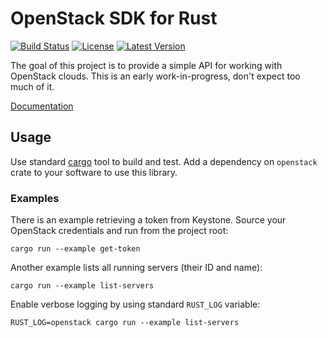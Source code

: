 OpenStack SDK for Rust
======================

[![Build
Status](https://travis-ci.org/dtantsur/rust-openstack.svg?branch=master)](https://travis-ci.org/dtantsur/rust-openstack)
[![License](https://img.shields.io/crates/l/openstack.svg)](https://github.com/dtantsur/rust-openstack/blob/master/LICENSE)
[![Latest
Version](https://img.shields.io/crates/v/openstack.svg)](https://crates.io/crates/openstack)

The goal of this project is to provide a simple API for working with OpenStack
clouds. This is an early work-in-progress, don't expect too much of it.

[Documentation](https://dtantsur.github.io/rust-openstack/openstack/)

## Usage

Use standard [cargo](http://crates.io) tool to build and test. Add a dependency
on `openstack` crate to your software to use this library.

### Examples

There is an example retrieving a token from Keystone. Source your OpenStack
credentials and run from the project root:

    cargo run --example get-token

Another example lists all running servers (their ID and name):

    cargo run --example list-servers

Enable verbose logging by using standard `RUST_LOG` variable:

    RUST_LOG=openstack cargo run --example list-servers
